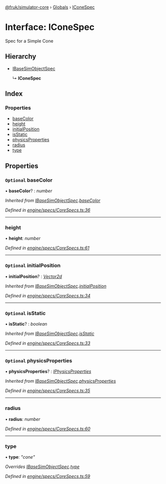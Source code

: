 [@fruk/simulator-core](../README.md) › [Globals](../globals.md) › [IConeSpec](iconespec.md)

# Interface: IConeSpec

Spec for a Simple Cone

## Hierarchy

* [IBaseSimObjectSpec](ibasesimobjectspec.md)

  ↳ **IConeSpec**

## Index

### Properties

* [baseColor](iconespec.md#optional-basecolor)
* [height](iconespec.md#height)
* [initialPosition](iconespec.md#optional-initialposition)
* [isStatic](iconespec.md#optional-isstatic)
* [physicsProperties](iconespec.md#optional-physicsproperties)
* [radius](iconespec.md#radius)
* [type](iconespec.md#type)

## Properties

### `Optional` baseColor

• **baseColor**? : *number*

*Inherited from [IBaseSimObjectSpec](ibasesimobjectspec.md).[baseColor](ibasesimobjectspec.md#optional-basecolor)*

*Defined in [engine/specs/CoreSpecs.ts:36](https://github.com/zhiquanyeo/SimulatorCore/blob/f1bf202/src/engine/specs/CoreSpecs.ts#L36)*

___

###  height

• **height**: *number*

*Defined in [engine/specs/CoreSpecs.ts:61](https://github.com/zhiquanyeo/SimulatorCore/blob/f1bf202/src/engine/specs/CoreSpecs.ts#L61)*

___

### `Optional` initialPosition

• **initialPosition**? : *[Vector2d](../globals.md#vector2d)*

*Inherited from [IBaseSimObjectSpec](ibasesimobjectspec.md).[initialPosition](ibasesimobjectspec.md#optional-initialposition)*

*Defined in [engine/specs/CoreSpecs.ts:34](https://github.com/zhiquanyeo/SimulatorCore/blob/f1bf202/src/engine/specs/CoreSpecs.ts#L34)*

___

### `Optional` isStatic

• **isStatic**? : *boolean*

*Inherited from [IBaseSimObjectSpec](ibasesimobjectspec.md).[isStatic](ibasesimobjectspec.md#optional-isstatic)*

*Defined in [engine/specs/CoreSpecs.ts:33](https://github.com/zhiquanyeo/SimulatorCore/blob/f1bf202/src/engine/specs/CoreSpecs.ts#L33)*

___

### `Optional` physicsProperties

• **physicsProperties**? : *[IPhysicsProperties](iphysicsproperties.md)*

*Inherited from [IBaseSimObjectSpec](ibasesimobjectspec.md).[physicsProperties](ibasesimobjectspec.md#optional-physicsproperties)*

*Defined in [engine/specs/CoreSpecs.ts:35](https://github.com/zhiquanyeo/SimulatorCore/blob/f1bf202/src/engine/specs/CoreSpecs.ts#L35)*

___

###  radius

• **radius**: *number*

*Defined in [engine/specs/CoreSpecs.ts:60](https://github.com/zhiquanyeo/SimulatorCore/blob/f1bf202/src/engine/specs/CoreSpecs.ts#L60)*

___

###  type

• **type**: *"cone"*

*Overrides [IBaseSimObjectSpec](ibasesimobjectspec.md).[type](ibasesimobjectspec.md#type)*

*Defined in [engine/specs/CoreSpecs.ts:59](https://github.com/zhiquanyeo/SimulatorCore/blob/f1bf202/src/engine/specs/CoreSpecs.ts#L59)*
